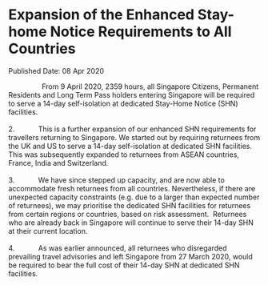 <html>
    <meta http-equiv="Content-Type" content="text/html; charset=utf-8"/>
    <meta charset="utf-8"/>
    <title>Expansion of the Enhanced Stay-home Notice Requirements to All Countries</title>
    <body><h1>Expansion of the Enhanced Stay-home Notice Requirements to All Countries</h1>
    <p>Published Date: 08 Apr 2020</p> <p>&nbsp; &nbsp; &nbsp; &nbsp; &nbsp; &nbsp; &nbsp; &nbsp; &nbsp;From 9 April 2020, 2359 hours, all Singapore Citizens, Permanent Residents and Long Term Pass holders entering Singapore will be required to serve a 14-day self-isolation at dedicated Stay-Home Notice (SHN) facilities.<br><br>2.&nbsp;&nbsp;&nbsp;&nbsp;&nbsp;&nbsp;&nbsp;&nbsp;&nbsp;&nbsp;&nbsp; This is a further expansion of our enhanced SHN requirements for travellers returning to Singapore. We started out by requiring returnees from the UK and US to serve a 14-day self-isolation at dedicated SHN facilities. This was subsequently expanded to returnees from ASEAN countries, France, India and Switzerland.<br><br>3.&nbsp;&nbsp;&nbsp;&nbsp;&nbsp;&nbsp;&nbsp;&nbsp;&nbsp;&nbsp;&nbsp; We have since stepped up capacity, and are now able to accommodate fresh returnees from all countries. Nevertheless, if there are unexpected capacity constraints (e.g. due to a larger than expected number of returnees), we may prioritise the dedicated SHN facilities for returnees from certain regions or countries, based on risk assessment.&nbsp; Returnees who are already back in Singapore will continue to serve their 14-day SHN at their current location.<br><br>4.&nbsp;&nbsp;&nbsp;&nbsp;&nbsp;&nbsp;&nbsp;&nbsp;&nbsp;&nbsp;&nbsp; As was earlier announced, all returnees who disregarded prevailing travel advisories and left Singapore from 27 March 2020, would be required to bear the full cost of their 14-day SHN at dedicated SHN facilities.&nbsp;</p></body>
</html>